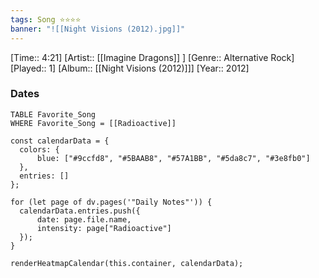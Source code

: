 ```yaml
---
tags: Song ⭐⭐⭐⭐ 
banner: "![[Night Visions (2012).jpg]]"
---
```

[Time:: 4:21]
[Artist:: [[Imagine Dragons]] ]
[Genre:: Alternative Rock]
[Played:: 1]
[Album:: [[Night Visions (2012)]]]
[Year:: 2012]
### Dates
````dataview
TABLE Favorite_Song
WHERE Favorite_Song = [[Radioactive]]
````
  ```dataviewjs
const calendarData = { 
	colors: { 
		blue: ["#9ccfd8", "#5BAAB8", "#57A1BB", "#5da8c7", "#3e8fb0"] 
	}, 
	entries: [] 
}; 

for (let page of dv.pages('"Daily Notes"')) { 
	calendarData.entries.push({ 
		date: page.file.name, 
		intensity: page["Radioactive"]
	}); 
} 

renderHeatmapCalendar(this.container, calendarData);
```
